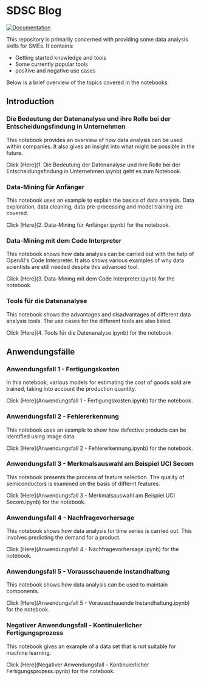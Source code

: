 # SDSC Blog

[![Documentation](https://img.shields.io/badge/lang-de-blue?style=flat-square)](README.en.md)


This repository is primarily concerned with providing some data analysis skills for SMEs. It contains:
- Getting started knowledge and tools
- Some currently popular tools
- positive and negative use cases

Below is a brief overview of the topics covered in the notebooks.

## Introduction

### Die Bedeutung der Datenanalyse und ihre Rolle bei der Entscheidungsfindung in Unternehmen

This notebook provides an overview of how data analysis can be used within companies. It also gives an insight into what might be possible in the future.

Click [Here](1. Die Bedeutung der Datenanalyse und ihre Rolle bei der Entscheidungsfindung in Unternehmen.ipynb) geht es zum Notebook.

### Data-Mining für Anfänger

This notebook uses an example to explain the basics of data analysis. Data exploration, data cleaning, data pre-processing and model training are covered.

Click [Here](2. Data-Mining für Anfänger.ipynb) for the notebook.

### Data-Mining mit dem Code Interpreter

This notebook shows how data analysis can be carried out with the help of OpenAI's Code Interpreter. It also shows various examples of why data scientists are still needed despite this advanced tool.

Click [Here](3. Data-Mining mit dem Code Interpreter.ipynb) for the notebook.

### Tools für die Datenanalyse

This notebook shows the advantages and disadvantages of different data analysis tools. The use cases for the different tools are also listed.

Click [Here](4. Tools für die Datenanalyse.ipynb) for the notebook.

## Anwendungsfälle

### Anwendungsfall 1 - Fertigungskosten

In this notebook, various models for estimating the cost of goods sold are trained, taking into account the production quantity.

Click [Here](Anwendungsfall 1 - Fertigungskosten.ipynb) for the notebook.

### Anwendungsfall 2 - Fehlererkennung

This notebook uses an example to show how defective products can be identified using image data.

Click [Here](Anwendungsfall 2 - Fehlererkennung.ipynb) for the notebook.

### Anwendungsfall 3 - Merkmalsauswahl am Beispiel UCI Secom

This notebook presents the process of feature selection. The quality of semiconductors is examined on the basis of differnt features. 

Click [Here](Anwendungsfall 3 - Merkmalsauswahl am Beispiel UCI Secom.ipynb) for the notebook.

### Anwendungsfall 4 - Nachfragevorhersage

This notebook shows how data analysis for time series is carried out. This involves predicting the demand for a product.

Click [Here](Anwendungsfall 4 - Nachfragevorhersage.ipynb) for the notebook.

### Anwendungsfall 5 - Vorausschauende Instandhaltung

This notebook shows how data analysis can be used to maintain components.

Click [Here](Anwendungsfall 5 - Vorausschauende Instandhaltung.ipynb) for the notebook.

### Negativer Anwendungsfall - Kontinuierlicher Fertigungsprozess

This notebook gives an example of a data set that is not suitable for machine learning. 

Click [Here](Negativer Anwendungsfall - Kontinuierlicher Fertigungsprozess.ipynb) for the notebook.